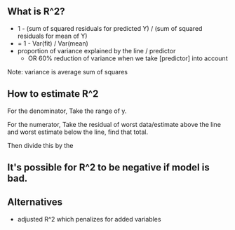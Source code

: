 ## What is R^2?
- 1 - (sum of squared residuals for predicted Y) / (sum of squared residuals for mean of Y)
- = 1 - Var(fit) / Var(mean)
- proportion of variance explained by the line / predictor 
  - OR 60% reduction of variance when we take [predictor] into account

Note: variance is average sum of squares

## How to estimate R^2
For the denominator, Take the range of y. 

For the numerator, Take the residual of worst data/estimate above the line and worst estimate below the line, find that total. 

Then divide this by the 

## It's possible for R^2 to be negative if model is bad. 

## Alternatives
- adjusted R^2 which penalizes for added variables
